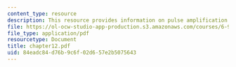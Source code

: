 ```yaml
---
content_type: resource
description: This resource provides information on pulse amplification.
file: https://ol-ocw-studio-app-production.s3.amazonaws.com/courses/6-977-ultrafast-optics-spring-2005/84eadc84d76b9c6f02d657e2b5075643_chapter12.pdf
file_type: application/pdf
resourcetype: Document
title: chapter12.pdf
uid: 84eadc84-d76b-9c6f-02d6-57e2b5075643
---
```


